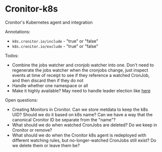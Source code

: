 # Cronitor-k8s
Cronitor's Kubernetes agent and integration


Annotations: 
* `k8s.cronitor.io/include` - "true" or "false"
* `k8s.cronitor.io/exclude` - "true" or "false"

Todos:
* Combine the jobs watcher and cronjob watcher into one. Don't need to regenerate the jobs watcher
when the cronjobs change, just inspect events at time of receipt to see if they reference a watched
CronJob, and then discard then if they do not
* Handle whether one namespace or all
* Make it highly available? May need to handle leader election like [here][1]

Open questions:
* Creating Monitors in Cronitor. Can we store metdata to keep the k8s UID? Should we do it based on k8s name? 
Can we have a way that the canonical Cronitor ID be separate from the "name"?
* What should we do when watched CronJobs are deleted? Do we keep in Cronitor or remove?
* What should we do when the Cronitor k8s agent is redeployed with different watching rules, but 
no-longer-watched CronJobs still exist? Do we delete them or leave them be?

[1]: https://github.com/opsgenie/kubernetes-event-exporter/blob/master/main.go